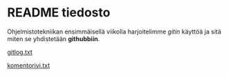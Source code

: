 # README tiedosto


Ohjelmistotekniikan ensimmäisellä viikolla harjoitelimme _gitin_ käyttöä ja sitä miten se yhdistetään 
**githubbiin**. 

[gitlog.txt](ot-harjoitustyo/laskarit/gitlog.txt)

[komentorivi.txt](ot-harjoitustyo/laskarit/komentorivi.txt)
